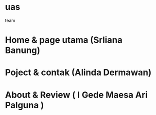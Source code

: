 # uas
team
# Home & page utama (Srliana Banung)
# Poject & contak (Alinda Dermawan)
# About & Review ( I Gede Maesa Ari Palguna )

